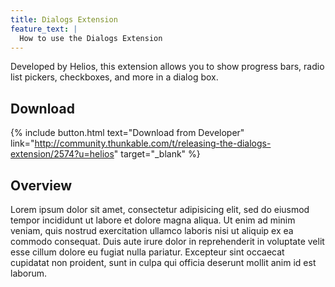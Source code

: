 ```yaml
---
title: Dialogs Extension
feature_text: |
  How to use the Dialogs Extension
---
```


Developed by Helios, this extension allows you to show progress bars, radio list pickers, checkboxes, and more in a dialog box.

<!-- more -->

## Download

{% include button.html text="Download from Developer" link="http://community.thunkable.com/t/releasing-the-dialogs-extension/2574?u=helios" target="_blank" %}

## Overview

Lorem ipsum dolor sit amet, consectetur adipisicing elit, sed do eiusmod
tempor incididunt ut labore et dolore magna aliqua. Ut enim ad minim veniam,
quis nostrud exercitation ullamco laboris nisi ut aliquip ex ea commodo
consequat. Duis aute irure dolor in reprehenderit in voluptate velit esse
cillum dolore eu fugiat nulla pariatur. Excepteur sint occaecat cupidatat non
proident, sunt in culpa qui officia deserunt mollit anim id est laborum.


